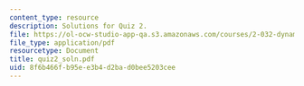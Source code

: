 ```yaml
---
content_type: resource
description: Solutions for Quiz 2.
file: https://ol-ocw-studio-app-qa.s3.amazonaws.com/courses/2-032-dynamics-fall-2004/8f6b466fb95ee3b4d2bad0bee5203cee_quiz2_soln.pdf
file_type: application/pdf
resourcetype: Document
title: quiz2_soln.pdf
uid: 8f6b466f-b95e-e3b4-d2ba-d0bee5203cee
---
```

